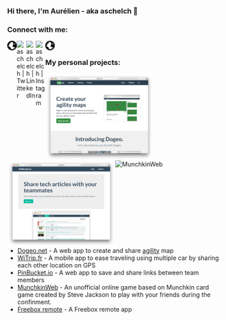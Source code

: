 ### Hi there, I'm Aurélien - aka aschelch 👋

### Connect with me:

[<img align="left" alt="aschelch.fr" width="22px" src="https://raw.githubusercontent.com/iconic/open-iconic/master/svg/globe.svg" />](http://aschelch.fr)
[<img align="left" alt="aschelch | Twitter" width="22px" src="https://cdn.jsdelivr.net/npm/simple-icons@v3/icons/twitter.svg" />](https://twitter.com/aschelch)
[<img align="left" alt="aschelch | LinkedIn" width="22px" src="https://cdn.jsdelivr.net/npm/simple-icons@v3/icons/linkedin.svg" />](https://www.linkedin.com/in/aur%C3%A9lien-schelcher-3247172b)
[<img align="left" alt="aschelch | Instagram" width="22px" src="https://cdn.jsdelivr.net/npm/simple-icons@v3/icons/instagram.svg" />](https://www.instagram.com/aschelch/)
[<img align="left" alt="aschelch.fr" width="22px" src="https://raw.githubusercontent.com/iconic/open-iconic/master/svg/globe.svg" />](https://iworkedon.com/@aschelch)
<br />

### My personal projects:

[<img align="left" alt="Dogeo.net" width="250px" height="200px" src="dogeo.net.png" />](https://www.dogeo.net)
[<img align="left" alt="PinBucket.io" width="250px" height="200px" src="pinbucket.io.png" />](https://www.pinbucket.io)
[<img align="left" alt="MunchkinWeb" width="250px" height="200px" src="munchkin-web.png" />](https://munchkin-web.herokuapp.com/)

<br />
<br />
<br />
<br />
<br />
<br />
<br />
<br />
<br />
<br />
<br />
<br />
<br />
<br />

- [Dogeo.net](https://dogeo.net) - A web app to create and share [agility](https://en.wikipedia.org/wiki/Dog_agility) map
- [WiTrip.fr](http://witrip.fr) - A mobile app to ease traveling using multiple car by sharing each other location on GPS
- [PinBucket.io](https://www.pinbucket.io) - A web app to save and share links between team members
- [MunchkinWeb](https://munchkin-web.herokuapp.com/) - An unofficial online game based on Munchkin card game created by Steve Jackson to play with your friends during the confinment.
- [Freebox remote](https://github.com/aschelch/freebox-remote) - A Freebox remote app

